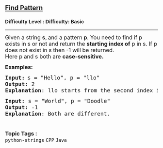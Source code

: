 <h2><a href="https://www.geeksforgeeks.org/problems/find-pattern--141628/1?page=4&category=Java&sortBy=submissions">Find Pattern</a></h2><h3>Difficulty Level : Difficulty: Basic</h3><hr><div class="problems_problem_content__Xm_eO"><p><span style="font-size: 18px;">Given a string <strong>s</strong>,</span> <span style="font-size: 18px;">and a pattern<strong> p</strong>. You need to find if p exists in s or not and return the <strong>starting index of</strong> p in s. If p does not exist in s then -1 will be returned.<br>Here p and s both are <strong>case-sensitive.</strong></span></p>
<p><span style="font-size: 18px;"><strong>Examples:</strong></span></p>
<pre><span style="font-size: 18px;"><strong>Input:</strong></span> <span style="font-size: 18px;">s = "Hello", p = "llo"
<strong>Output:</strong> 2
<strong>Explanation</strong>: llo starts from the second index in Hello.</span></pre>
<pre><span style="font-size: 18px;"><strong>Input: </strong>s = "World", p = "Doodle"
<strong>Output: </strong>-1
<strong>Explanation</strong>: Both are different.</span></pre></div><br><p><span style=font-size:18px><strong>Topic Tags : </strong><br><code>python-strings</code>&nbsp;<code>CPP</code>&nbsp;<code>Java</code>&nbsp;
